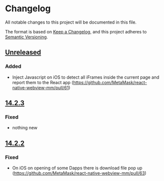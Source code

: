 # Changelog

All notable changes to this project will be documented in this file.

The format is based on [Keep a Changelog](https://keepachangelog.com/en/1.0.0/),
and this project adheres to [Semantic Versioning](https://semver.org/spec/v2.0.0.html).

## [Unreleased]

### Added

- Inject Javascript on iOS to detect all iFrames inside the current page and report them to the React app (https://github.com/MetaMask/react-native-webview-mm/pull/61)

## [14.2.3]

### Fixed

- nothing new

## [14.2.2]

### Fixed

- On iOS on opening of some Dapps there is download file pop up (https://github.com/MetaMask/react-native-webview-mm/pull/63)

[Unreleased]: https://github.com/MetaMask/core/compare/@metamask/address-book-controller@6.0.3...HEAD
[14.2.3]: https://github.com/Tyschenko/testing-rnww/commit/46656a6ce10c6f393f8a654cea7c640ac8240d3c
[14.2.2]: https://github.com/Tyschenko/testing-rnww/commit/46656a6ce10c6f393f8a654cea7c640ac8240d3c